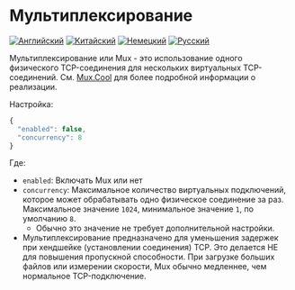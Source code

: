 # Мультиплексирование

[![Английский](../resources/english.svg)](https://www.v2ray.com/en/configuration/mux.html) [![Китайский](../resources/chinese.svg)](https://www.v2ray.com/chapter_02/mux.html) [![Немецкий](../resources/german.svg)](https://www.v2ray.com/de/configuration/mux.html) [![Русский](../resources/russian.svg)](https://www.v2ray.com/ru/configuration/mux.html)

Мультиплексирование или Mux - это использование одного физического TCP-соединения для нескольких виртуальных TCP-соединений. См. [Mux.Cool](https://www.v2ray.com/eng/protocols/muxcool.html) для более подробной информации о реализации.

Настройка:

```javascript
{
  "enabled": false,
  "concurrency": 8
}
```

Где:

* `enabled`: Включать Mux или нет
* `concurrency`: Максимальное количество виртуальных подключений, которое может обрабатывать одно физическое соединение за раз. Максимальное значение `1024`, минимальное значение `1`, по умолчанию `8`. 
  * Обычно это значение не требует дополнительной настройки.
* Мультиплексирование предназначено для уменьшения задержек при хендшейке (установлении соединения) TCP. Это делается НЕ для повышения пропускной способности. При загрузке больших файлов или измерении скорости, Mux обычно медленнее, чем нормальное TCP-подключение.